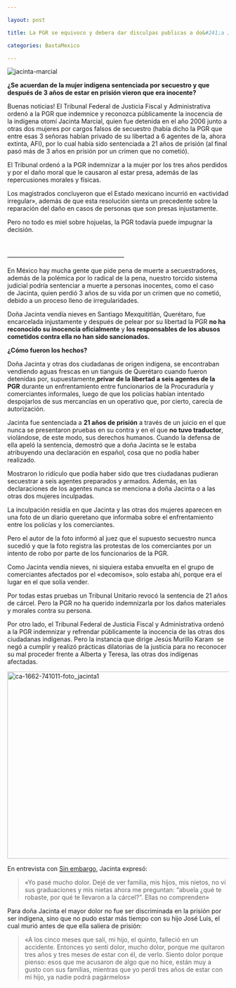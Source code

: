 ```yaml
---

layout: post

title: La PGR se equivoco y debera dar disculpas publicas a do&#241;a Jacinta por incriminarla

categories: BastaMexico

---
```



<div><img src="http://i0.wp.com/www.sopitas.com/site/wp-content/uploads/2014/05/jacinta-marcial.jpg?w=640" alt="jacinta-marcial" /></div>
<p><strong>&iquest;Se acuerdan de la mujer ind&iacute;gena sentenciada por secuestro y que despu&eacute;s de 3 a&ntilde;os de estar en prisi&oacute;n vieron que era inocente?</strong></p>
<p>Buenas noticias! El Tribunal Federal de Justicia Fiscal y Administrativa orden&oacute; a la PGR que indemnice y reconozca p&uacute;blicamente la inocencia de la ind&iacute;gena otom&iacute; Jacinta Marcial, quien fue detenida en el a&ntilde;o 2006 junto a otras dos mujeres por cargos falsos de secuestro (hab&iacute;a dicho la PGR que entre esas 3 se&ntilde;oras hab&iacute;an privado de su libertad a 6 agentes de la, ahora extinta, AFI), por lo cual hab&iacute;a sido sentenciada a 21 a&ntilde;os de prisi&oacute;n (al final pas&oacute; m&aacute;s de 3 a&ntilde;os en prisi&oacute;n por un crimen que no cometi&oacute;).</p>
<p>El Tribunal orden&oacute; a la PGR indemnizar a la mujer por los tres a&ntilde;os perdidos y por el da&ntilde;o moral que le causaron al estar presa, adem&aacute;s de las repercusiones morales y f&iacute;sicas.</p>
<p>Los magistrados concluyeron que el Estado mexicano incurri&oacute; en &laquo;actividad irregular&raquo;, adem&aacute;s de que esta resoluci&oacute;n sienta un precedente sobre la reparaci&oacute;n del da&ntilde;o en casos de personas que son presas injustamente.</p>
<p>Pero no todo es miel sobre hojuelas, la PGR todav&iacute;a puede impugnar la decisi&oacute;n.</p>

<p>&nbsp;</p>
<p>&mdash;&mdash;&mdash;&mdash;&mdash;&mdash;&mdash;&mdash;&mdash;&mdash;&mdash;&mdash;&mdash;&mdash;&mdash;&mdash;&mdash;&mdash;&mdash;</p>
<p>En M&eacute;xico hay mucha gente que pide pena de muerte a secuestradores, adem&aacute;s de la pol&eacute;mica por lo radical de la pena, nuestro torcido sistema judicial podr&iacute;a sentenciar a muerte a personas inocentes, como el caso de&nbsp;Jacinta, quien perdi&oacute; 3 a&ntilde;os de su vida por un crimen que no cometi&oacute;, debido a un proceso lleno de irregularidades.</p>
<p>Do&ntilde;a Jacinta vend&iacute;a nieves en Santiago Mexquititl&aacute;n, Quer&eacute;taro, fue encarcelada injustamente y despu&eacute;s de pelear por su libertad la PGR&nbsp;<strong>no ha reconocido su inocencia oficialmente</strong>&nbsp;y&nbsp;<strong>los responsables de los abusos cometidos contra ella no han sido sancionados.</strong></p>
<p><strong>&iquest;C&oacute;mo fueron los hechos?</strong></p>
<p>Do&ntilde;a Jacinta y otras dos ciudadanas de origen ind&iacute;gena, se encontraban vendiendo aguas frescas en un tianguis de Quer&eacute;taro cuando fueron detenidas por, supuestamente,<strong>privar de la libertad a seis agentes de la PGR</strong>&nbsp;durante un enfrentamiento entre funcionarios de la Procuradur&iacute;a y comerciantes informales, luego de que los polic&iacute;as hab&iacute;an intentado despojarlos de sus mercanc&iacute;as en un operativo que, por cierto, carec&iacute;a de autorizaci&oacute;n.</p>
<p>Jacinta fue sentenciada a&nbsp;<strong>21 a&ntilde;os de prisi&oacute;n</strong>&nbsp;a trav&eacute;s de un juicio en el que nunca se presentaron pruebas en su contra y en el que&nbsp;<strong>no tuvo traductor</strong>, viol&aacute;ndose, de este modo, sus derechos humanos.&nbsp;Cuando la defensa de ella apel&oacute; la sentencia, demostr&oacute; que a do&ntilde;a Jacinta se le estaba atribuyendo una declaraci&oacute;n en espa&ntilde;ol, cosa que no pod&iacute;a haber realizado.</p>
<p>Mostraron lo rid&iacute;culo que pod&iacute;a haber sido que tres ciudadanas pudieran secuestrar a seis agentes preparados y armados. Adem&aacute;s,&nbsp;en las declaraciones de los agentes nunca se menciona a do&ntilde;a Jacinta o a las otras dos mujeres inculpadas.</p>
<p>La inculpaci&oacute;n resid&iacute;a en que Jacinta y las otras dos mujeres aparecen en una foto de un diario queretano que informaba sobre el enfrentamiento entre los polic&iacute;as y los comerciantes.</p>
<p>Pero el autor de la foto inform&oacute; al juez que el supuesto secuestro nunca sucedi&oacute; y que la foto registra las protestas de los comerciantes por un intento de robo por parte de los funcionarios de la PGR.</p>
<p>Como Jacinta vend&iacute;a nieves, ni siquiera estaba envuelta en el grupo de comerciantes afectados por el &laquo;decomiso&raquo;, solo estaba ah&iacute;, porque era el lugar en el que sol&iacute;a vender.</p>
<p>Por todas estas pruebas un Tribunal Unitario revoc&oacute; la sentencia de 21 a&ntilde;os de c&aacute;rcel. Pero la PGR no ha querido indemnizarla por los da&ntilde;os materiales y morales contra su persona.</p>
<p>Por otro lado, el Tribunal Federal de Justicia Fiscal y Administrativa orden&oacute; a la PGR indemnizar y refrendar p&uacute;blicamente la inocencia de las otras dos ciudadanas ind&iacute;genas. Pero la instancia que dirige Jes&uacute;s Murillo Karam &nbsp;se neg&oacute; a cumplir y realiz&oacute; pr&aacute;cticas dilatorias de la justicia para no reconocer su mal proceder frente a Alberta y Teresa, las otras dos ind&iacute;genas afectadas.&nbsp;</p>
<p><img src="http://i0.wp.com/www.sopitas.com/site/wp-content/uploads/2014/05/ca-1662-741011-foto_jacinta1.jpg?resize=640%2C425" alt="ca-1662-741011-foto_jacinta1" width="640" height="425" /></p>
<p>En entrevista con&nbsp;<a href="http://www.sinembargo.mx/21-05-2014/998750">Sin embargo</a>, Jacinta expres&oacute;:</p>
<blockquote>
<p>&laquo;Yo pas&eacute; mucho dolor. Dej&eacute; de ver familia, mis hijos, mis nietos, no vi sus graduaciones y mis nietas ahora me preguntan: &ldquo;abuela &iquest;qu&eacute; te robaste, por qu&eacute; te llevaron a la c&aacute;rcel?&rdquo;. Ellas no comprenden&raquo;</p>
</blockquote>
<p>Para do&ntilde;a Jacinta el mayor dolor no fue ser discriminada en la prisi&oacute;n por ser ind&iacute;gena, sino que no pudo estar m&aacute;s tiempo con su hijo Jos&eacute; Luis, el cual muri&oacute; antes de que ella saliera de prisi&oacute;n:</p>
<blockquote>
<p>&laquo;A los cinco meses que sal&iacute;, mi hijo, el quinto, falleci&oacute; en un accidente. Entonces yo sent&iacute; dolor, mucho dolor, porque me quitaron tres a&ntilde;os y tres meses de estar con &eacute;l, de verlo. Siento dolor porque pienso: esos que me acusaron de algo que no hice, est&aacute;n muy a gusto con sus familias, mientras que yo perd&iacute; tres a&ntilde;os de estar con mi hijo, ya nadie podr&aacute; pag&aacute;rmelos&raquo;</p>
</blockquote>
